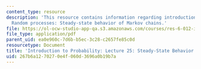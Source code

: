 ```yaml
---
content_type: resource
description: 'This resource contains information regarding introduction to probability:
  Random processes: Steady-state behavior of Markov chains.'
file: https://ol-ocw-studio-app-qa.s3.amazonaws.com/courses/res-6-012-introduction-to-probability-spring-2018/267b6a1270270e4f060d3696a0b19b7a_MITRES_6_012S18_L25.pdf
file_type: application/pdf
parent_uid: ea0e960c-7d6b-b5ec-3c28-c2657fe85c0d
resourcetype: Document
title: 'Introduction to Probability: Lecture 25: Steady-State Behavior of Markov Chains'
uid: 267b6a12-7027-0e4f-060d-3696a0b19b7a
---
```

